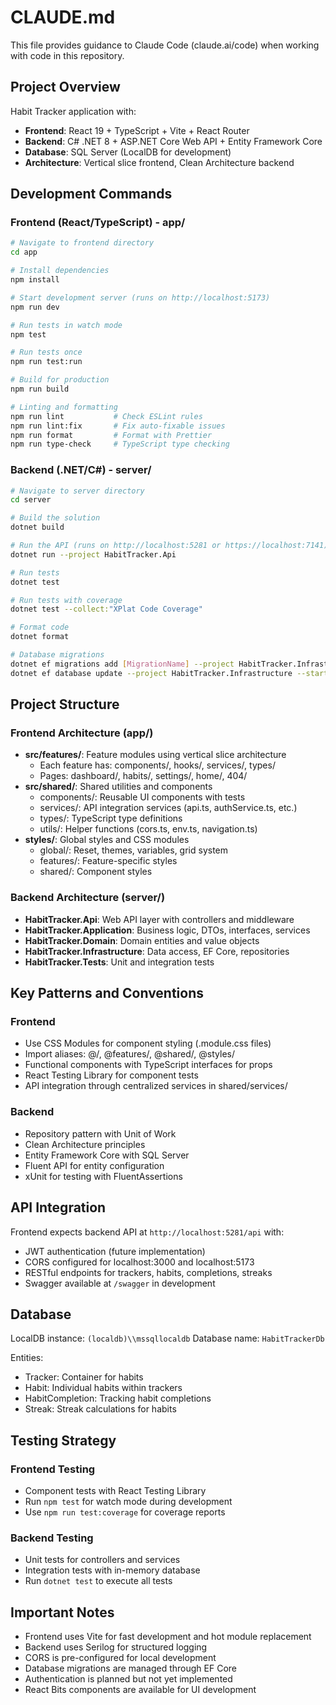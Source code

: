 # CLAUDE.md

This file provides guidance to Claude Code (claude.ai/code) when working with code in this repository.

## Project Overview

Habit Tracker application with:
- **Frontend**: React 19 + TypeScript + Vite + React Router
- **Backend**: C# .NET 8 + ASP.NET Core Web API + Entity Framework Core
- **Database**: SQL Server (LocalDB for development)
- **Architecture**: Vertical slice frontend, Clean Architecture backend

## Development Commands

### Frontend (React/TypeScript) - app/

```bash
# Navigate to frontend directory
cd app

# Install dependencies
npm install

# Start development server (runs on http://localhost:5173)
npm run dev

# Run tests in watch mode
npm test

# Run tests once
npm run test:run

# Build for production
npm run build

# Linting and formatting
npm run lint           # Check ESLint rules
npm run lint:fix       # Fix auto-fixable issues
npm run format         # Format with Prettier
npm run type-check     # TypeScript type checking
```

### Backend (.NET/C#) - server/

```bash
# Navigate to server directory
cd server

# Build the solution
dotnet build

# Run the API (runs on http://localhost:5281 or https://localhost:7141)
dotnet run --project HabitTracker.Api

# Run tests
dotnet test

# Run tests with coverage
dotnet test --collect:"XPlat Code Coverage"

# Format code
dotnet format

# Database migrations
dotnet ef migrations add [MigrationName] --project HabitTracker.Infrastructure --startup-project HabitTracker.Api
dotnet ef database update --project HabitTracker.Infrastructure --startup-project HabitTracker.Api
```

## Project Structure

### Frontend Architecture (app/)
- **src/features/**: Feature modules using vertical slice architecture
  - Each feature has: components/, hooks/, services/, types/
  - Pages: dashboard/, habits/, settings/, home/, 404/
- **src/shared/**: Shared utilities and components
  - components/: Reusable UI components with tests
  - services/: API integration services (api.ts, authService.ts, etc.)
  - types/: TypeScript type definitions
  - utils/: Helper functions (cors.ts, env.ts, navigation.ts)
- **styles/**: Global styles and CSS modules
  - global/: Reset, themes, variables, grid system
  - features/: Feature-specific styles
  - shared/: Component styles

### Backend Architecture (server/)
- **HabitTracker.Api**: Web API layer with controllers and middleware
- **HabitTracker.Application**: Business logic, DTOs, interfaces, services
- **HabitTracker.Domain**: Domain entities and value objects
- **HabitTracker.Infrastructure**: Data access, EF Core, repositories
- **HabitTracker.Tests**: Unit and integration tests

## Key Patterns and Conventions

### Frontend
- Use CSS Modules for component styling (.module.css files)
- Import aliases: @/, @features/, @shared/, @styles/
- Functional components with TypeScript interfaces for props
- React Testing Library for component tests
- API integration through centralized services in shared/services/

### Backend
- Repository pattern with Unit of Work
- Clean Architecture principles
- Entity Framework Core with SQL Server
- Fluent API for entity configuration
- xUnit for testing with FluentAssertions

## API Integration

Frontend expects backend API at `http://localhost:5281/api` with:
- JWT authentication (future implementation)
- CORS configured for localhost:3000 and localhost:5173
- RESTful endpoints for trackers, habits, completions, streaks
- Swagger available at `/swagger` in development

## Database

LocalDB instance: `(localdb)\\mssqllocaldb`
Database name: `HabitTrackerDb`

Entities:
- Tracker: Container for habits
- Habit: Individual habits within trackers
- HabitCompletion: Tracking habit completions
- Streak: Streak calculations for habits

## Testing Strategy

### Frontend Testing
- Component tests with React Testing Library
- Run `npm test` for watch mode during development
- Use `npm run test:coverage` for coverage reports

### Backend Testing
- Unit tests for controllers and services
- Integration tests with in-memory database
- Run `dotnet test` to execute all tests

## Important Notes

- Frontend uses Vite for fast development and hot module replacement
- Backend uses Serilog for structured logging
- CORS is pre-configured for local development
- Database migrations are managed through EF Core
- Authentication is planned but not yet implemented
- React Bits components are available for UI development